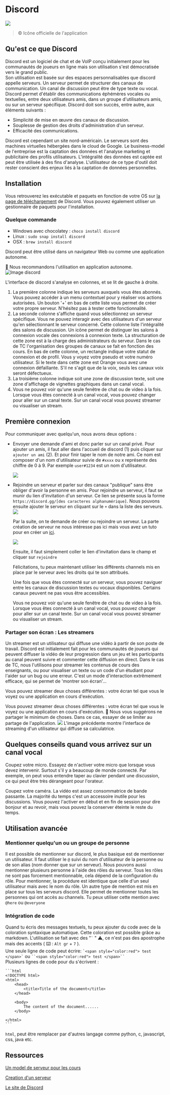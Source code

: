 # Discord

 ![](https://www.podfeet.com/blog/wp-content/uploads/2018/02/discord-logo.png)
 >  © Icône officielle de l'application

## Qu'est ce que Discord

Discord est un logiciel de chat et de VoIP conçu initialement pour les communautés de joueurs en ligne mais son utilisation s'est démocratisée vers le grand public.  
Son utilisation est basée sur des espaces personnalisables que discord appelle serveurs.  Un serveur permet de structurer des canaux de communication. Un canal de discussion peut être de type texte ou vocal. Discord permet d'établir des communications éphémères vocales ou textuelles, entre deux utilisateurs amis, dans un groupe d'utilisateurs amis, ou sur un serveur spécifique.
Discord doit son succès, entre autre, aux éléments suivants :
- Simplicité de mise en œuvre des canaux de discussion.
- Souplesse de gestion des droits d'administration d'un serveur.
- Efficacité des communications.

Discord est cependant un site nord-américain. Le serveurs sont des machines virtuelles hébergées dans le cloud de Google. Le business-model de l'entreprise est la captation des données et l'analyse marketing et publicitaire des profils utilisateurs. L'intégralité des données est captée est peut être utilisée à des fins d'analyse. L'utilisateur de ce type d'outil doit rester conscient des enjeux liés à la captation de données personnelles.

## Installation

Vous retrouverez les exécutable et paquets en fonction de votre OS sur [la page de téléchargement](https://discord.com/download) de Discord. Vous pouvez également utiliser un gestionnaire de paquets pour l'installation.

### Quelque commande

- Windows avec chocolatey : `choco install discord`
- Linux : `sudo snap install discord`
- OSX : `brew install discord`

Discord peut être utilisé dans un navigateur Web ou comme une application autonome.

:muscle: Nous recommandons l'utilisation en application autonome.
![Image discord](img/AppDiscord.png?raw=true "Application discord")

L'interface de discord s'analyse en colonnes, et se lit de gauche à droite.
1. La première colonne indique les serveurs auxquels vous êtes abonnés. Vous pouvez accéder à un menu contextuel pour y réaliser vos actions autorisées. Un bouton '+' en bas de cette liste vous permet de créer votre propre serveur. N'hésitez pas à tester cette fonctionnalité.
2. La seconde colonne s'affiche quand vous sélectionnez un serveur spécifique. Vous ne pouvez interagir avec des utilisateurs d'un serveur qu'en sélectionnant le serveur concerné. Cette colonne liste l'intégralité des salons de discussion. Un icône permet de distinguer les salons à connexion vocale des connexions à connexion texte. La structuration de cette zone est à la charge des administrateurs du serveur. Dans le cas de TC l'organisation des groupes de canaux se fait en fonction des cours.
En bas de cette colonne, un rectangle indique votre statut de connexion et de profil. Vous y voyez votre pseudo et votre numéro utilisateur. Si le texte dans cette zone est Orange vous avez une connexion défaillante. S'il ne s'agit que de la voix, seuls les canaux voix seront défectueux.
3. La troisième colonne indique soit une zone de discussion texte, soit une zone d'affichage de vignettes graphiques dans un canal vocal.
4. Vous ne pouvez voir qu'une seule fenêtre de chat ou de video à la fois. Lorsque vous êtes connecté à un canal vocal, vous pouvez changer pour aller sur un canal texte. Sur un canal vocal vous pouvez streamer ou visualiser un stream.

## Première connexion

Pour communiquer avec quelqu'un, nous avons deux options :

- Envoyer une demande d'ami et donc parler sur un canal privé. Pour ajouter un amis, il faut aller dans l'accueil de discord (1) puis cliquer sur `ajouter un ami` (2). Et pour finir taper le nom de notre ami. Ce nom est composer d'un nom d'utilisateur suivie de `#xxxx` ou x représente des chiffre de 0 à 9. Par exemple `user#1234` est un nom d'utilisateur.

  ![](img/AddFriend.png)

- Rejoindre un serveur et parler sur des canaux "publique" sans être obliger d'avoir la personne en amis. Pour rejoindre un serveur, il faut se munir du lien d'invitation d'un serveur. Ce lien se présente sous la forme `https://discord.gg/[des caracteres alphanumérique]`. Nous pouvons ensuite ajouter le serveur en cliquant sur le `+` dans la liste des serveurs.
  ![](img/AddServer.png)

  Par la suite, on te demande de créer ou rejoindre un serveur. La parte création de serveur ne nous intéresse pas ici mais vous avez un tuto pour en créer un [ici](ServeurCreation.md).

  ![](img/OtherServeur.png)

  Ensuite, il faut simplement coller le lien d'invitation dans le champ et cliquer sur `rejoindre`

  Félicitations, tu peux maintenant utiliser les différents channels mis en place par le serveur avec les droits qui te son attribués.

  Une fois que vous êtes connecté sur un serveur, vous pouvez naviguer entre les canaux de discussion textes ou vocaux disponibles. Certains canaux peuvent ne pas vous être accessibles.

  Vous ne pouvez voir qu'une seule fenêtre de chat ou de video à la fois. Lorsque vous êtes connecté à un canal vocal, vous pouvez changer pour aller sur un canal texte. Sur un canal vocal vous pouvez streamer ou visualiser un stream.

### Partager son écran : Les streamers

Un streamer est un utilisateur qui diffuse une vidéo à partir de son poste de travail. Discord est initialement fait pour les communautés de joueurs qui peuvent diffuser la vidéo de leur progression dans un jeu et les participants au canal peuvent suivre et commenter cette diffusion en direct.
Dans le cas de TC, nous l'utilisons pour streamer les contenus de cours des enseignants, ou pour visualiser un texte ou un code d'un étudiant pour l'aider sur un bug ou une erreur. C'est un mode d'interaction extrêmement efficace, qui se permet de 'montrer son écran'...

Vous pouvez streamer deux choses différentes : votre écran tel que vous le voyez ou une application en cours d'exécution.

Vous pouvez streamer deux choses différentes : votre écran tel que vous le voyez ou une application en cours d'exécution.
:muscle: Nous vous suggérons ne partager le minimum de choses. Dans ce cas, essayer de se limiter au partage de l'application.
![](img/Streamer.png)
L'image précédente montre l'interface de streaming d'un utilisateur qui diffuse sa calculatrice.

## Quelques conseils quand vous arrivez sur un canal vocal
Coupez votre micro. Essayez de n'activer votre micro que lorsque vous devez intervenir. Surtout s'il y a beaucoup de monde connecté. Par exemple, on peut vous entendre taper au clavier pendant une discussion, ce qui peut être très dérangeant pour l'orateur.

Coupez votre caméra. La vidéo est assez consommatrice de bande passante. La majorité du temps c'est un accessoire inutile pour les discussions. Vous pouvez l'activer en début et en fin de session pour dire bonjour et au revoir, mais vous pouvez la conserver éteinte le reste du temps.

## Utilisation avancée
### Mentionner quelqu'un ou un groupe de personne

Il est possible de mentionner sur discord, le plus basique est de mentionner un utilisateur. Il faut utiliser le `@` suivi du nom d'utilisateur de la personne ou de son alias (nom donner que sur un serveur).
Nous pouvons aussi mentionner plusieurs personne à l'aide des rôles du serveur. Tous les rôles ne sont pas forcement mentionnable, cela dépend de la configuration du rôle. Pour mentionner, la procédure est identique que celle d'un seul utilisateur mais avec le nom du rôle.
Un autre type de mention est mis en place sur tous les serveurs discord. Elle permet de mentionner toutes les personnes qui ont accès au channels. Tu peux utiliser cette mention avec `@here` ou `@everyone`

### Intégration de code

Quand tu écris des messages textuels, tu peux ajouter du code avec de la coloration syntaxique automatique. Cette coloration est possible grâce au markdown.
L'utilisation se fait avec des  "`` ` `` " :warning:, ce n'est pas des apostrophe mais des accents ( :keyboard: : ``Alt gr`` + ``7`` ).  
Une seule ligne de code peut écrire: `` `<span style="color:red"> test </span>` `` ou ``` ``<span style="color:red"> test </span>`` ```  
Plusieurs lignes de code pour du s'écrivent :

```
​```html
<!DOCTYPE html>
<html>
	<head>
		<title>Title of the document</title>
	</head>

	<body>
		The content of the document......
	</body>

</html>
​```
```

`html`, peut être remplacer par d'autres langage comme python, c, javascript, css, java etc.


## Ressources

[Un model de serveur pour les cours](Serveur_model_cours.md)

[Creation d'un serveur](ServeurCreation.md)

[Le site de Discord](https://discord.com/)
